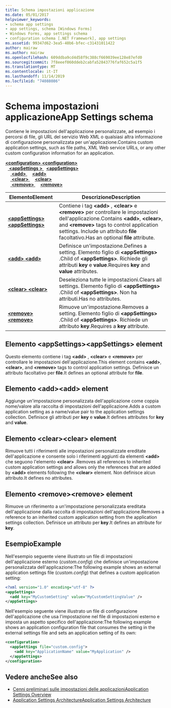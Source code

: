```yaml
---
title: Schema impostazioni applicazione
ms.date: 05/01/2017
helpviewer_keywords:
- schema app settings
- app settings, schema [Windows Forms]
- Windows Forms, app settings schema
- configuration schema [.NET Framework], app settings
ms.assetid: 99347d62-3ea5-40b6-bfec-c31431011422
author: mairaw
ms.author: mairaw
ms.openlocfilehash: 609ddba9cd4d58f9c388cf669039ee128e87efd0
ms.sourcegitcommit: 7f8eeef060ddeb2cabfa52843776faf652c5a1f5
ms.translationtype: MT
ms.contentlocale: it-IT
ms.lasthandoff: 11/14/2019
ms.locfileid: "74088086"
---
```

# <a name="app-settings-schema"></a><span data-ttu-id="0e027-102">Schema impostazioni applicazione</span><span class="sxs-lookup"><span data-stu-id="0e027-102">App Settings schema</span></span>

<span data-ttu-id="0e027-103">Contiene le impostazioni dell'applicazione personalizzate, ad esempio i percorsi di file, gli URL del servizio Web XML o qualsiasi altra informazione di configurazione personalizzata per un'applicazione.</span><span class="sxs-lookup"><span data-stu-id="0e027-103">Contains custom application settings, such as file paths, XML Web service URLs, or any other custom configuration information for an application.</span></span>

<span data-ttu-id="0e027-104">[ **\<configuration>** ](../configuration-element.md)</span><span class="sxs-lookup"><span data-stu-id="0e027-104">[**\<configuration>**](../configuration-element.md)</span></span>\
<span data-ttu-id="0e027-105">&nbsp;&nbsp;[ **\<appSettings >** ](appsettings-element-for-configuration.md)</span><span class="sxs-lookup"><span data-stu-id="0e027-105">&nbsp;&nbsp;[**\<appSettings>**](appsettings-element-for-configuration.md)</span></span>\
<span data-ttu-id="0e027-106">&nbsp;&nbsp;&nbsp;&nbsp;[ **\<add>** ](add-element-for-appsettings.md)</span><span class="sxs-lookup"><span data-stu-id="0e027-106">&nbsp;&nbsp;&nbsp;&nbsp;[**\<add>**](add-element-for-appsettings.md)</span></span>\
<span data-ttu-id="0e027-107">&nbsp;&nbsp;&nbsp;&nbsp;[ **\<clear>** ](clear-element-for-appsettings.md)</span><span class="sxs-lookup"><span data-stu-id="0e027-107">&nbsp;&nbsp;&nbsp;&nbsp;[**\<clear>**](clear-element-for-appsettings.md)</span></span>\
<span data-ttu-id="0e027-108">&nbsp;&nbsp;&nbsp;&nbsp;[ **\<remove>** ](remove-element-for-appsettings.md)</span><span class="sxs-lookup"><span data-stu-id="0e027-108">&nbsp;&nbsp;&nbsp;&nbsp;[**\<remove>**](remove-element-for-appsettings.md)</span></span>

| <span data-ttu-id="0e027-109">Elemento</span><span class="sxs-lookup"><span data-stu-id="0e027-109">Element</span></span> | <span data-ttu-id="0e027-110">Descrizione</span><span class="sxs-lookup"><span data-stu-id="0e027-110">Description</span></span> |
| ------- | ----------- |
| [<span data-ttu-id="0e027-111"> **\<appSettings>** </span><span class="sxs-lookup"><span data-stu-id="0e027-111">**\<appSettings>**</span></span>](appsettings-element-for-configuration.md) | <span data-ttu-id="0e027-112">Contiene i tag **\<add>** , **\<clear>** e **\<remove>** per controllare le impostazioni dell'applicazione.</span><span class="sxs-lookup"><span data-stu-id="0e027-112">Contains **\<add>**, **\<clear>**, and **\<remove>** tags to control application settings.</span></span> <span data-ttu-id="0e027-113">Include un attributo **file** facoltativo.</span><span class="sxs-lookup"><span data-stu-id="0e027-113">Has an optional **file** attribute.</span></span> |
| [<span data-ttu-id="0e027-114"> **\<add>** </span><span class="sxs-lookup"><span data-stu-id="0e027-114">**\<add>**</span></span>](add-element-for-appsettings.md) | <span data-ttu-id="0e027-115">Definisce un'impostazione.</span><span class="sxs-lookup"><span data-stu-id="0e027-115">Defines a setting.</span></span> <span data-ttu-id="0e027-116">Elemento figlio di **\<appSettings>** .</span><span class="sxs-lookup"><span data-stu-id="0e027-116">Child of **\<appSettings>**.</span></span> <span data-ttu-id="0e027-117">Richiede gli attributi **key** e **value**.</span><span class="sxs-lookup"><span data-stu-id="0e027-117">Requires **key** and **value** attributes.</span></span> |
| [<span data-ttu-id="0e027-118"> **\<clear>** </span><span class="sxs-lookup"><span data-stu-id="0e027-118">**\<clear>**</span></span>](clear-element-for-appsettings.md) | <span data-ttu-id="0e027-119">Deseleziona tutte le impostazioni.</span><span class="sxs-lookup"><span data-stu-id="0e027-119">Clears all settings.</span></span> <span data-ttu-id="0e027-120">Elemento figlio di **\<appSettings>** .</span><span class="sxs-lookup"><span data-stu-id="0e027-120">Child of **\<appSettings>**.</span></span> <span data-ttu-id="0e027-121">Non ha attributi.</span><span class="sxs-lookup"><span data-stu-id="0e027-121">Has no attributes.</span></span> |
| [<span data-ttu-id="0e027-122"> **\<remove>** </span><span class="sxs-lookup"><span data-stu-id="0e027-122">**\<remove>**</span></span>](remove-element-for-appsettings.md) | <span data-ttu-id="0e027-123">Rimuove un'impostazione.</span><span class="sxs-lookup"><span data-stu-id="0e027-123">Removes a setting.</span></span> <span data-ttu-id="0e027-124">Elemento figlio di **\<appSettings>** .</span><span class="sxs-lookup"><span data-stu-id="0e027-124">Child of **\<appSettings>**.</span></span> <span data-ttu-id="0e027-125">Richiede un attributo **key**.</span><span class="sxs-lookup"><span data-stu-id="0e027-125">Requires a **key** attribute.</span></span> |

## <a name="appsettings-element"></a><span data-ttu-id="0e027-126">Elemento \<appSettings></span><span class="sxs-lookup"><span data-stu-id="0e027-126">\<appSettings> element</span></span>

<span data-ttu-id="0e027-127">Questo elemento contiene i tag **\<add>** , **\<clear>** e **\<remove>** per controllare le impostazioni dell'applicazione.</span><span class="sxs-lookup"><span data-stu-id="0e027-127">This element contains **\<add>**, **\<clear>**, and **\<remove>** tags to control application settings.</span></span> <span data-ttu-id="0e027-128">Definisce un attributo facoltativo per **file**.</span><span class="sxs-lookup"><span data-stu-id="0e027-128">It defines an optional attribute for **file**.</span></span>

## <a name="add-element"></a><span data-ttu-id="0e027-129">Elemento \<add></span><span class="sxs-lookup"><span data-stu-id="0e027-129">\<add> element</span></span>

<span data-ttu-id="0e027-130">Aggiunge un'impostazione personalizzata dell'applicazione come coppia nome/valore alla raccolta di impostazioni dell'applicazione.</span><span class="sxs-lookup"><span data-stu-id="0e027-130">Adds a custom application setting as a name/value pair to the application settings collection.</span></span> <span data-ttu-id="0e027-131">Definisce gli attributi per **key** e **value**.</span><span class="sxs-lookup"><span data-stu-id="0e027-131">It defines attributes for **key** and **value**.</span></span>

## <a name="clear-element"></a><span data-ttu-id="0e027-132">Elemento \<clear></span><span class="sxs-lookup"><span data-stu-id="0e027-132">\<clear> element</span></span>

<span data-ttu-id="0e027-133">Rimuove tutti i riferimenti alle impostazioni personalizzate ereditate dell'applicazione e consente solo i riferimenti aggiunti da elementi **\<add>** che seguono l'elemento **\<clear>** .</span><span class="sxs-lookup"><span data-stu-id="0e027-133">Removes all references to inherited custom application settings and allows only the references that are added by **\<add>** elements following the **\<clear>** element.</span></span> <span data-ttu-id="0e027-134">Non definisce alcun attributo.</span><span class="sxs-lookup"><span data-stu-id="0e027-134">It defines no attributes.</span></span>

## <a name="remove-element"></a><span data-ttu-id="0e027-135">Elemento \<remove></span><span class="sxs-lookup"><span data-stu-id="0e027-135">\<remove> element</span></span>

<span data-ttu-id="0e027-136">Rimuove un riferimento a un'impostazione personalizzata ereditata dell'applicazione dalla raccolta di impostazioni dell'applicazione.</span><span class="sxs-lookup"><span data-stu-id="0e027-136">Removes a reference to an inherited custom application setting from the application settings collection.</span></span> <span data-ttu-id="0e027-137">Definisce un attributo per **key**.</span><span class="sxs-lookup"><span data-stu-id="0e027-137">It defines an attribute for **key**.</span></span>

## <a name="example"></a><span data-ttu-id="0e027-138">Esempio</span><span class="sxs-lookup"><span data-stu-id="0e027-138">Example</span></span>

<span data-ttu-id="0e027-139">Nell'esempio seguente viene illustrato un file di impostazioni dell'applicazione esterno (*custom.config*) che definisce un'impostazione personalizzata dell'applicazione:</span><span class="sxs-lookup"><span data-stu-id="0e027-139">The following example shows an external application settings file (*custom.config*) that defines a custom application setting:</span></span>

```xml
<?xml version="1.0" encoding="utf-8" ?>
<appSettings>
  <add key="MyCustomSetting" value="MyCustomSettingValue" />
</appSettings>
```

<span data-ttu-id="0e027-140">Nell'esempio seguente viene illustrato un file di configurazione dell'applicazione che usa l'impostazione nel file di impostazioni esterno e imposta un aspetto specifico dell'applicazione:</span><span class="sxs-lookup"><span data-stu-id="0e027-140">The following example shows an application configuration file that consumes the setting in the external settings file and sets an application setting of its own:</span></span>

```xml
<configuration>
  <appSettings file="custom.config">
    <add key="ApplicationName" value="MyApplication" />
  </appSettings>
</configuration>
```

## <a name="see-also"></a><span data-ttu-id="0e027-141">Vedere anche</span><span class="sxs-lookup"><span data-stu-id="0e027-141">See also</span></span>

- [<span data-ttu-id="0e027-142">Cenni preliminari sulle impostazioni delle applicazioni</span><span class="sxs-lookup"><span data-stu-id="0e027-142">Application Settings Overview</span></span>](../../../winforms/advanced/application-settings-overview.md)
- [<span data-ttu-id="0e027-143">Application Settings Architecture</span><span class="sxs-lookup"><span data-stu-id="0e027-143">Application Settings Architecture</span></span>](../../../winforms/advanced/application-settings-architecture.md)

